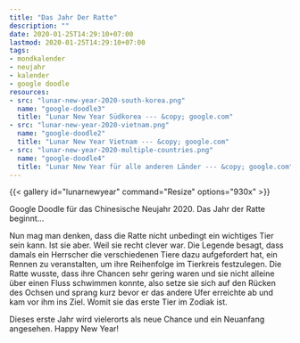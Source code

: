 ```yaml
---
title: "Das Jahr Der Ratte"
description: ""
date: 2020-01-25T14:29:10+07:00
lastmod: 2020-01-25T14:29:10+07:00
tags:
- mondkalender
- neujahr
- kalender
- google doodle
resources:
- src: "lunar-new-year-2020-south-korea.png"
  name: "google-doodle3"
  title: "Lunar New Year Südkorea --- &copy; google.com"
- src: "lunar-new-year-2020-vietnam.png"
  name: "google-doodle2"
  title: "Lunar New Year Vietnam --- &copy; google.com"
- src: "lunar-new-year-2020-multiple-countries.png"
  name: "google-doodle4"
  title: "Lunar New Year für alle anderen Länder --- &copy; google.com"
---
```


{{< gallery id="lunarnewyear" command="Resize" options="930x" >}}


Google Doodle für das Chinesische Neujahr 2020. Das Jahr der Ratte beginnt...

Nun mag man denken, dass die Ratte nicht unbedingt ein wichtiges Tier sein kann. Ist sie aber. Weil sie recht clever war. Die Legende besagt, dass damals ein Herrscher die verschiedenen Tiere dazu aufgefordert hat, ein Rennen zu veranstalten, um ihre Reihenfolge im Tierkreis festzulegen. Die Ratte wusste, dass ihre Chancen sehr gering waren und sie nicht alleine über einen Fluss schwimmen konnte, also setze sie sich auf den Rücken des Ochsen und sprang kurz bevor er das andere Ufer erreichte ab und kam vor ihm ins Ziel. Womit sie das erste Tier im Zodiak ist. 

Dieses erste Jahr wird vielerorts als neue Chance und ein Neuanfang angesehen. Happy New Year!
